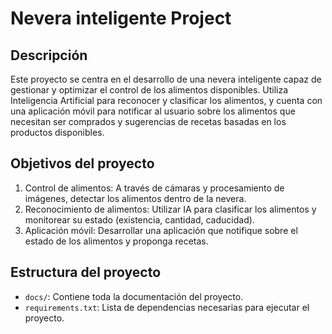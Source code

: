 # Nevera inteligente Project

## Descripción
Este proyecto se centra en el desarrollo de una nevera inteligente capaz de gestionar 
y optimizar el control de los alimentos disponibles. Utiliza Inteligencia Artificial 
para reconocer y clasificar los alimentos, y cuenta con una aplicación móvil 
para notificar al usuario sobre los alimentos que necesitan ser comprados y sugerencias 
de recetas basadas en los productos disponibles.

## Objetivos del proyecto
1. Control de alimentos: A través de cámaras y procesamiento de imágenes, detectar los alimentos dentro de la nevera.
2. Reconocimiento de alimentos: Utilizar IA para clasificar los alimentos y monitorear su estado (existencia, cantidad, caducidad).
3. Aplicación móvil: Desarrollar una aplicación que notifique sobre el estado de los alimentos y proponga recetas.

## Estructura del proyecto
- `docs/`: Contiene toda la documentación del proyecto.
- `requirements.txt`: Lista de dependencias necesarias para ejecutar el proyecto.



<!---
Risagaki/Risagaki is a ✨ special ✨ repository because its `README.md` (this file) appears on your GitHub profile.
You can click the Preview link to take a look at your changes.
--->
